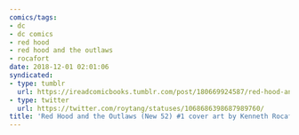 ```yaml
---
comics/tags:
- dc
- dc comics
- red hood
- red hood and the outlaws
- rocafort
date: 2018-12-01 02:01:06
syndicated:
- type: tumblr
  url: https://ireadcomicbooks.tumblr.com/post/180669924587/red-hood-and-the-outlaws-new-52-1-cover-art-by
- type: twitter
  url: https://twitter.com/roytang/statuses/1068686398687989760/
title: 'Red Hood and the Outlaws (New 52) #1 cover art by Kenneth Rocafort'
---
```


